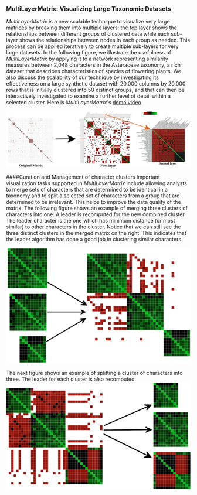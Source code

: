 ### MultiLayerMatrix: Visualizing Large Taxonomic Datasets
*MultiLayerMatrix* is a new scalable technique to visualize very large matrices by breaking them into multiple layers: the top layer shows the relationships between different groups of clustered data while each sub-layer shows the relationships between nodes in each group as needed. This process can be applied iteratively to create multiple sub-layers for very large datasets. In the following figure, we illustrate the usefulness of *MultiLayerMatrix* by applying it to a network representing similarity measures between 2,048 characters in the Asteraceae taxonomy, a rich dataset that describes characteristics of species of flowering plants. We also discuss the scalability of our technique by investigating its effectiveness on a large synthetic dataset with 20,000 columns by 20,000 rows that is initially clustered into 50 distinct groups, and that can then be interactively investigated to examine a further level of detail within a selected cluster.
Here is *MultiLayerMatrix*'s [demo video](http://www.cs.uic.edu/~tdang/MultiLayerMatrix/video.mp4)

![ScreenShot](https://github.com/CreativeCodingLab/MultiLayerMatrix/blob/master/figures/teaser.png)

####Curation and Management of character clusters
Important visualization tasks supported in *MultiLayerMatrix* include allowing analysts to merge sets of characters that are determined to be identical in a taxonomy and to split a selected set of characters from a group that are determined to be irrelevant. This helps to improve the data quality of the matrix. The following figure shows an example of merging three clusters of characters into one. A leader is recomputed for the new combined cluster. The leader character is the one which has minimum distance (or most similar) to other characters in the cluster. Notice that we can still see the three distinct clusters in the merged matrix on the right. This indicates that the leader algorithm has done a good job in clustering similar characters.


![ScreenShot](https://github.com/CreativeCodingLab/MultiLayerMatrix/blob/master/figures/Figure4.png)

The next figure shows an example of splitting a cluster of characters into three. The leader for each cluster is also recomputed. 
![ScreenShot](https://github.com/CreativeCodingLab/MultiLayerMatrix/blob/master/figures/Figure5.png)
